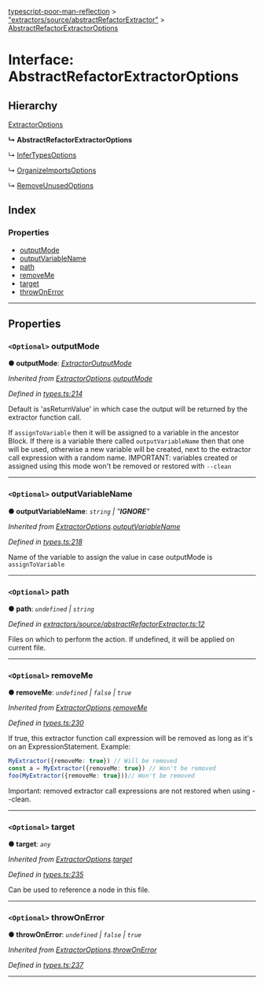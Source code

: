 [typescript-poor-man-reflection](../README.md) > ["extractors/source/abstractRefactorExtractor"](../modules/_extractors_source_abstractrefactorextractor_.md) > [AbstractRefactorExtractorOptions](../interfaces/_extractors_source_abstractrefactorextractor_.abstractrefactorextractoroptions.md)

# Interface: AbstractRefactorExtractorOptions

## Hierarchy

 [ExtractorOptions](_types_.extractoroptions.md)

**↳ AbstractRefactorExtractorOptions**

↳  [InferTypesOptions](_extractors_source_infertypes_.infertypesoptions.md)

↳  [OrganizeImportsOptions](_extractors_source_organizeimports_.organizeimportsoptions.md)

↳  [RemoveUnusedOptions](_extractors_source_removeunused_.removeunusedoptions.md)

## Index

### Properties

* [outputMode](_extractors_source_abstractrefactorextractor_.abstractrefactorextractoroptions.md#outputmode)
* [outputVariableName](_extractors_source_abstractrefactorextractor_.abstractrefactorextractoroptions.md#outputvariablename)
* [path](_extractors_source_abstractrefactorextractor_.abstractrefactorextractoroptions.md#path)
* [removeMe](_extractors_source_abstractrefactorextractor_.abstractrefactorextractoroptions.md#removeme)
* [target](_extractors_source_abstractrefactorextractor_.abstractrefactorextractoroptions.md#target)
* [throwOnError](_extractors_source_abstractrefactorextractor_.abstractrefactorextractoroptions.md#throwonerror)

---

## Properties

<a id="outputmode"></a>

### `<Optional>` outputMode

**● outputMode**: *[ExtractorOutputMode](../modules/_types_.md#extractoroutputmode)*

*Inherited from [ExtractorOptions](_types_.extractoroptions.md).[outputMode](_types_.extractoroptions.md#outputmode)*

*Defined in [types.ts:214](https://github.com/cancerberoSgx/typescript-poor-man-reflection/blob/ddc8b16/src/types.ts#L214)*

Default is 'asReturnValue' in which case the output will be returned by the extractor function call.

If `assignToVariable` then it will be assigned to a variable in the ancestor Block. If there is a variable there called `outputVariableName` then that one will be used, otherwise a new variable will be created, next to the extractor call expression with a random name. IMPORTANT: variables created or assigned using this mode won't be removed or restored with `--clean`

___
<a id="outputvariablename"></a>

### `<Optional>` outputVariableName

**● outputVariableName**: *`string` \| "__IGNORE__"*

*Inherited from [ExtractorOptions](_types_.extractoroptions.md).[outputVariableName](_types_.extractoroptions.md#outputvariablename)*

*Defined in [types.ts:218](https://github.com/cancerberoSgx/typescript-poor-man-reflection/blob/ddc8b16/src/types.ts#L218)*

Name of the variable to assign the value in case outputMode is `assignToVariable`

___
<a id="path"></a>

### `<Optional>` path

**● path**: *`undefined` \| `string`*

*Defined in [extractors/source/abstractRefactorExtractor.ts:12](https://github.com/cancerberoSgx/typescript-poor-man-reflection/blob/ddc8b16/src/extractors/source/abstractRefactorExtractor.ts#L12)*

Files on which to perform the action. If undefined, it will be applied on current file.

___
<a id="removeme"></a>

### `<Optional>` removeMe

**● removeMe**: *`undefined` \| `false` \| `true`*

*Inherited from [ExtractorOptions](_types_.extractoroptions.md).[removeMe](_types_.extractoroptions.md#removeme)*

*Defined in [types.ts:230](https://github.com/cancerberoSgx/typescript-poor-man-reflection/blob/ddc8b16/src/types.ts#L230)*

If true, this extractor function call expression will be removed as long as it's on an ExpressionStatement. Example:

```ts
MyExtractor({removeMe: true}) // Will be removed
const a = MyExtractor({removeMe: true}) // Won't be removed
foo(MyExtractor({removeMe: true}))// Won't be removed
```

Important: removed extractor call expressions are not restored when using --clean.

___
<a id="target"></a>

### `<Optional>` target

**● target**: *`any`*

*Inherited from [ExtractorOptions](_types_.extractoroptions.md).[target](_types_.extractoroptions.md#target)*

*Defined in [types.ts:235](https://github.com/cancerberoSgx/typescript-poor-man-reflection/blob/ddc8b16/src/types.ts#L235)*

Can be used to reference a node in this file.

___
<a id="throwonerror"></a>

### `<Optional>` throwOnError

**● throwOnError**: *`undefined` \| `false` \| `true`*

*Inherited from [ExtractorOptions](_types_.extractoroptions.md).[throwOnError](_types_.extractoroptions.md#throwonerror)*

*Defined in [types.ts:237](https://github.com/cancerberoSgx/typescript-poor-man-reflection/blob/ddc8b16/src/types.ts#L237)*

___

